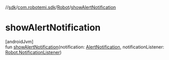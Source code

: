 //[sdk](../../../index.md)/[com.robotemi.sdk](../index.md)/[Robot](index.md)/[showAlertNotification](show-alert-notification.md)

# showAlertNotification

[androidJvm]\
fun [showAlertNotification](show-alert-notification.md)(notification: [AlertNotification](../../com.robotemi.sdk.notification/-alert-notification/index.md), notificationListener: [Robot.NotificationListener](-notification-listener/index.md))
